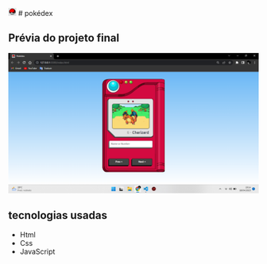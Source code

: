 ![Pokedex](assets/img/favicon-16x16.png) # pokédex 

## Prévia do projeto final

![Preview](assets/img/previa-final.png)

## tecnologias usadas

- Html
- Css
- JavaScript
